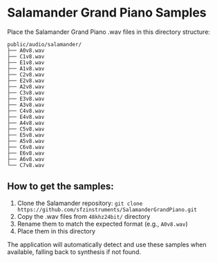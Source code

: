 # Salamander Grand Piano Samples

Place the Salamander Grand Piano .wav files in this directory structure:

```
public/audio/salamander/
├── A0v8.wav
├── C1v8.wav
├── E1v8.wav
├── A1v8.wav
├── C2v8.wav
├── E2v8.wav
├── A2v8.wav
├── C3v8.wav
├── E3v8.wav
├── A3v8.wav
├── C4v8.wav
├── E4v8.wav
├── A4v8.wav
├── C5v8.wav
├── E5v8.wav
├── A5v8.wav
├── C6v8.wav
├── E6v8.wav
├── A6v8.wav
└── C7v8.wav
```

## How to get the samples:

1. Clone the Salamander repository: `git clone https://github.com/sfzinstruments/SalamanderGrandPiano.git`
2. Copy the .wav files from `48khz24bit/` directory
3. Rename them to match the expected format (e.g., `A0v8.wav`)
4. Place them in this directory

The application will automatically detect and use these samples when available, falling back to synthesis if not found.